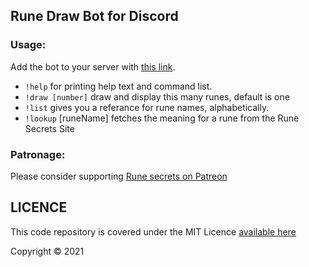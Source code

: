 ## Rune Draw Bot for Discord ##

### Usage: ###

Add the bot to your server with [this link](https://discord.com/api/oauth2/authorize?client_id=714237973486633031&permissions=18432&scope=bot).

- `!help` for printing help text and command list.
- `!draw [number]`  draw and display this many runes, default is one
- `!list` gives you a referance for rune names, alphabetically.
- `!lookup` [runeName] fetches the meaning for a rune from the Rune Secrets Site

### Patronage: ###

Please consider supporting [Rune secrets on Patreon](https://patreon.com/tyriel)

## LICENCE ##

This code repository is covered under the MIT Licence [available here](./LICENCE)

Copyright © 2021
